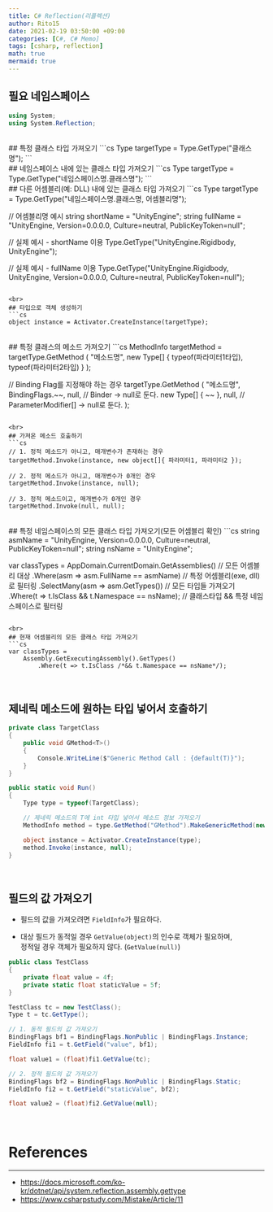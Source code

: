```yaml
---
title: C# Reflection(리플렉션)
author: Rito15
date: 2021-02-19 03:50:00 +09:00
categories: [C#, C# Memo]
tags: [csharp, reflection]
math: true
mermaid: true
---
```


## 필요 네임스페이스
```cs
using System;
using System.Reflection;
```

<br>
## 특정 클래스 타입 가져오기
```cs
Type targetType = Type.GetType("클래스명");
```

<br>
## 네임스페이스 내에 있는 클래스 타입 가져오기
```cs
Type targetType = Type.GetType("네임스페이스명.클래스명");
```

<br>
## 다른 어셈블리(예: DLL) 내에 있는 클래스 타입 가져오기
```cs
Type targetType = Type.GetType("네임스페이스명.클래스명, 어셈블리명");

// 어셈블리명 예시
string shortName = "UnityEngine";
string fullName  = "UnityEngine, Version=0.0.0.0, Culture=neutral, PublicKeyToken=null";

// 실제 예시 - shortName 이용
Type.GetType("UnityEngine.Rigidbody, UnityEngine");

// 실제 예시 - fullName 이용
Type.GetType("UnityEngine.Rigidbody, UnityEngine, Version=0.0.0.0, Culture=neutral, PublicKeyToken=null");
```

<br>
## 타입으로 객체 생성하기
```cs
object instance = Activator.CreateInstance(targetType);
```

<br>
## 특정 클래스의 메소드 가져오기
```cs
MethodInfo targetMethod = targetType.GetMethod (
    "메소드명",
    new Type[] { typeof(파라미터1타입), typeof(파라미터2타입) }
);

// Binding Flag를 지정해야 하는 경우
targetType.GetMethod
(
    "메소드명",
    BindingFlags.~~, 
    null, // Binder -> null로 둔다.
    new Type[] { ~~ },
    null, // ParameterModifier[] -> null로 둔다.
);
```

<br>
## 가져온 메소드 호출하기
```cs
// 1. 정적 메소드가 아니고, 매개변수가 존재하는 경우
targetMethod.Invoke(instance, new object[]{ 파라미터1, 파라미터2 });

// 2. 정적 메소드가 아니고, 매개변수가 0개인 경우
targetMethod.Invoke(instance, null);

// 3. 정적 메소드이고, 매개변수가 0개인 경우
targetMethod.Invoke(null, null);
```

<br>
## 특정 네임스페이스의 모든 클래스 타입 가져오기(모든 어셈블리 확인)
```cs
string asmName = "UnityEngine, Version=0.0.0.0, Culture=neutral, PublicKeyToken=null";
string nsName = "UnityEngine";

var classTypes =
    AppDomain.CurrentDomain.GetAssemblies()    // 모든 어셈블리 대상
        .Where(asm => asm.FullName == asmName) // 특정 어셈블리(exe, dll)로 필터링
        .SelectMany(asm => asm.GetTypes())     // 모든 타입들 가져오기
        .Where(t => t.IsClass && t.Namespace == nsName); // 클래스타입 && 특정 네임스페이스로 필터링
```

<br>
## 현재 어셈블리의 모든 클래스 타입 가져오기
```cs
var classTypes = 
    Assembly.GetExecutingAssembly().GetTypes()
        .Where(t => t.IsClass /*&& t.Namespace == nsName*/);
```

<br>

## 제네릭 메소드에 원하는 타입 넣어서 호출하기

```cs
private class TargetClass
{
    public void GMethod<T>()
    {
        Console.WriteLine($"Generic Method Call : {default(T)}");
    }
}

public static void Run()
{
    Type type = typeof(TargetClass);

    // 제네릭 메소드의 T에 int 타입 넣어서 메소드 정보 가져오기
    MethodInfo method = type.GetMethod("GMethod").MakeGenericMethod(new Type[] { typeof(int) });

    object instance = Activator.CreateInstance(type);
    method.Invoke(instance, null);
}
```

<br>

## 필드의 값 가져오기

- 필드의 값을 가져오려면 `FieldInfo`가 필요하다.

- 대상 필드가 동적일 경우 `GetValue(object)`의 인수로 객체가 필요하며,<br>
  정적일 경우 객체가 필요하지 않다. (`GetValue(null)`)

```cs
public class TestClass
{
    private float value = 4f;
    private static float staticValue = 5f;
}
```

```cs
TestClass tc = new TestClass();
Type t = tc.GetType();

// 1. 동적 필드의 값 가져오기
BindingFlags bf1 = BindingFlags.NonPublic | BindingFlags.Instance;
FieldInfo fi1 = t.GetField("value", bf1);

float value1 = (float)fi1.GetValue(tc);

// 2. 정적 필드의 값 가져오기
BindingFlags bf2 = BindingFlags.NonPublic | BindingFlags.Static;
FieldInfo fi2 = t.GetField("staticValue", bf2);

float value2 = (float)fi2.GetValue(null);
```


<br>

# References
---
- <https://docs.microsoft.com/ko-kr/dotnet/api/system.reflection.assembly.gettype>
- <https://www.csharpstudy.com/Mistake/Article/11>